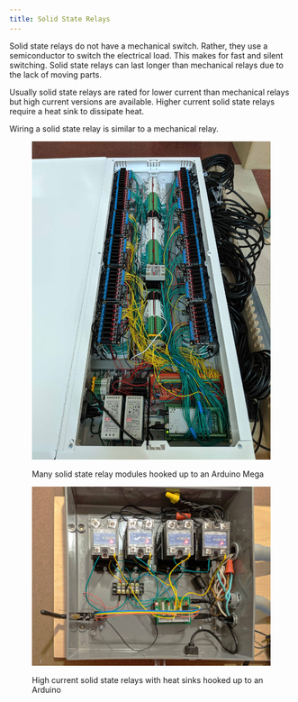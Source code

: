 ```yaml
---
title: Solid State Relays
---
```


Solid state relays do not have a mechanical switch. Rather, they use a semiconductor to switch the electrical load. This makes for fast and silent switching. Solid state relays can last longer than mechanical relays due to the lack of moving parts.

Usually solid state relays are rated for lower current than mechanical relays but high current versions are available. Higher current solid state relays require a heat sink to dissipate heat.

Wiring a solid state relay is similar to a mechanical relay.

<div class="gallery-grid">

<figure>

[![99 Solid State Relays Hooked Up](./attachments/2019-99-solid-state-relay-arduino.jpg)](./attachments/2019-99-solid-state-relay-arduino.jpg)

<figcaption>

Many solid state relay modules hooked up to an Arduino Mega

</figcaption>
</figure>

<figure>

[![High Current Solid State Relays for Arduino](./attachments/2019-high-current-solid-state-relays-arduino.jpg)](./attachments/2019-high-current-solid-state-relays-arduino.jpg)

<figcaption>

High current solid state relays with heat sinks hooked up to an Arduino

</figcaption>
</figure>

</div>
